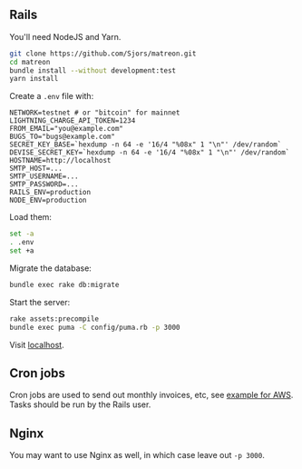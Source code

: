## Rails

You'll need NodeJS and Yarn.

```sh
git clone https://github.com/Sjors/matreon.git
cd matreon
bundle install --without development:test
yarn install
```

Create a `.env` file with:

```
NETWORK=testnet # or "bitcoin" for mainnet
LIGHTNING_CHARGE_API_TOKEN=1234
FROM_EMAIL="you@example.com"
BUGS_TO="bugs@example.com"
SECRET_KEY_BASE=`hexdump -n 64 -e '16/4 "%08x" 1 "\n"' /dev/random`
DEVISE_SECRET_KEY=`hexdump -n 64 -e '16/4 "%08x" 1 "\n"' /dev/random`
HOSTNAME=http://localhost
SMTP_HOST=...
SMTP_USERNAME=...
SMTP_PASSWORD=...
RAILS_ENV=production
NODE_ENV=production
```

Load them:

```sh
set -a
. .env
set +a
```

Migrate the database:

```sh
bundle exec rake db:migrate
```

Start the server:

```sh
rake assets:precompile
bundle exec puma -C config/puma.rb -p 3000
```

Visit [localhost](http://localhost:3000/).

## Cron jobs

Cron jobs are used to send out monthly invoices, etc, see [example for AWS](/vendor/AWS/crontab-matreon). Tasks should be run by the Rails user. 

## Nginx

You may want to use Nginx as well, in which case leave out `-p 3000`.
